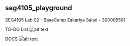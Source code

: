 ## seg4105_playground

SEG4105 Lab 02 - BaseCamp
Zakariya Salad - 300005501

TO-DO List
![alt text](https://github.com/zsala006/seg4105_playground/blob/main/todo.jpg?raw=true)


DOCS
![alt text](https://github.com/zsala006/seg4105_playground/blob/main/docs.jpg?raw=true)
